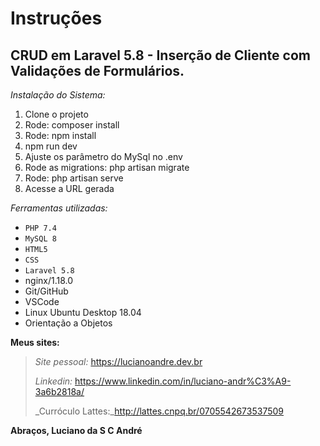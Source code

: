 # **Instruções**
## CRUD em Laravel 5.8 - Inserção de Cliente com Validações de Formulários.

_Instalação do Sistema:_

1. Clone o projeto
2. Rode: composer install
3. Rode: npm install
4. npm run dev
5. Ajuste os parâmetro do MySql no .env
6. Rode as migrations: php artisan migrate
7. Rode: php artisan serve
8. Acesse a URL gerada

_Ferramentas utilizadas:_
- `PHP 7.4`
- `MySQL 8`
- `HTML5`
- `CSS`
- `Laravel 5.8`
- nginx/1.18.0
- Git/GitHub
- VSCode
- Linux Ubuntu Desktop 18.04
- Orientação a Objetos

**Meus sites:**
> _Site pessoal:_ https://lucianoandre.dev.br
>
> _Linkedin:_ https://www.linkedin.com/in/luciano-andr%C3%A9-3a6b2818a/
>
> _Curróculo Lattes:_http://lattes.cnpq.br/0705542673537509

**Abraços, Luciano da S C André**
